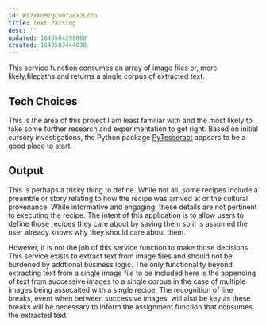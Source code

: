 ```yaml
---
id: Wl7xkoMZgCm0faeX2LfZn
title: Text Parsing
desc: ''
updated: 1643504298860
created: 1643503444838
---
```

This service function consumes an array of image files or, more likely,filepaths and returns a single corpus of extracted text.  

## Tech Choices
This is the area of this project I am least familiar with and the most likely to take some further research and experimentation to get right.  Based on initial cursory investigations, the Python package [PyTesseract](https://pypi.org/project/pytesseract/) appears to be a good place to start.

## Output
This is perhaps a tricky thing to define.  While not all, some recipes include a preamble or story relating to how the recipe was arrived at or the cultural provenance.  While informative and engaging, these details are not pertinent to executing the recipe.  The intent of this application is to allow users to define those recipes they care about by saving them so it is assumed the user already knows why they should care about them.  

However, it is not the job of this service function to make those decisions.  This service exists to extract text from image files and should not be burdened by addtional business logic.  The only functionality beyond extracting text from a single image file to be included here is the appending of text from successive images to a single corpus in the case of multiple images being assocaited with a single recipe.  The recognition of line breaks, event when between successive images, will also be key as these breaks will be necessary to inform the assignment function that consumes the extracted text.
